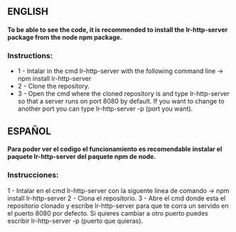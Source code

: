 ## ENGLISH
#### To be able to see the code, it is recommended to install the lr-http-server package from the node npm package.

### Instructions:
   * 1 - Intalar in the cmd lr-http-server with the following command line -> npm install lr-http-server
   * 2 - Clone the repository.
   * 3 - Open the cmd where the cloned repository is and type lr-http-server so that a server runs on port 8080 by default. If you want to change to another port you can type lr-http-server -p (port you want).

## ESPAÑOL
#### Para poder ver el codigo el funcionamiento es recomendable instalar el paquete lr-http-server del paquete npm de node.

### Instrucciones:

  1 - Intalar en el cmd lr-http-server con la siguente linea de comando -> npm install lr-http-server
  2 - Clona el repositorio.
  3 - Abre el cmd donde esta el repositorio clonado y escribe lr-http-server para que te corra un servido en el puerto 8080 por defecto.
      Si quieres cambiar a otro puerto puedes escribir lr-http-server -p (puerto que quieras).
